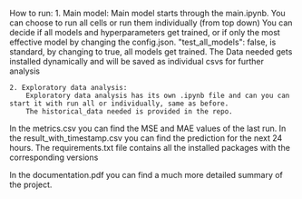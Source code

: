 How to run:
    1. Main model:
        Main model starts through the main.ipynb. You can choose to run all cells or run them individually (from top down)
        You can decide if all models and hyperparameters get trained, or if only the most effective model by changing the config.json.
        "test_all_models": false, is standard, by changing to true, all models get trained.
        The Data needed gets installed dynamically and will be saved as individual csvs for further analysis

    2. Exploratory data analysis:
        Exploratory data analysis has its own .ipynb file and can you can start it with run all or individually, same as before.
        The historical_data needed is provided in the repo.

In the metrics.csv you can find the MSE and MAE values of the last run.
In the result_with_timestamp.csv you can find the prediction for the next 24 hours.
The requirements.txt file contains all the installed packages with the corresponding versions

In the documentation.pdf you can find a much more detailed summary of the project.